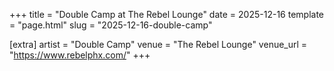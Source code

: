 +++
title = "Double Camp at The Rebel Lounge"
date = 2025-12-16
template = "page.html"
slug = "2025-12-16-double-camp"

[extra]
artist = "Double Camp"
venue = "The Rebel Lounge"
venue_url = "https://www.rebelphx.com/"
+++
